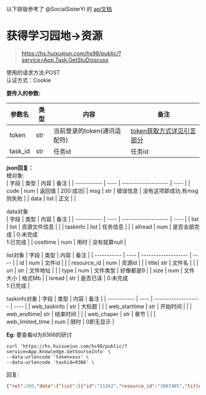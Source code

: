 以下排版参考了 @SocialSisterYi 的 [api文档](https://github.com/SocialSisterYi/bilibili-API-collect/blob/master/login/login_action/password.md)
# 获得学习园地→资源
>https://hs.huixuejun.com/hs98/public/?service=App.Task.GetStuDisscuss

使用的请求方法:POST  
认证方式：Cookie  

**要传入的参数:**

| 参数名      | 类型 | 内容             |  备注             |
| ----------- | ---- | ---------------- |  ---------------- |
| token | str  | 当前登录的token(通讯适配符)                | [token获取方式详见引言部分](https://github.com/Jackwu945/huixuejun-API-collect/blob/main/intro/introduction.md)        |
| task_id    | str  | 任务id     | 任务id |

**json回复：**  
根对象:  
| 字段        | 类型 | 内容                | 备注 |
| ----------- | ---- | ------------------- | ---- |
| code | num  | 返回值 | 200:成功|
| msg | str  | 错误信息 | 没有这项即成功,有msg则失败 |
| data | list  | 正文 | |  

data对象  
| 字段        | 类型 | 内容                | 备注 |
| ----------- | ---- | ------------------- | ---- |
| list | list  | 资源文件信息 | |
| taskinfo | list  | 任务信息 |  |
| allread | num  | 是否全部完成 | 0:未完成<br />1:已完成 |
| costtime | num  | 用时 | 没有就算null |

  list对象
| 字段        | 类型 | 内容                | 备注 |
| ----------- | ---- | ------------------- | ---- |
| id | num  | 文件id | |
| resource_id | num  | 资源id |  |
| title| str  | 文件名 |  |
| uri | str  | 文件地址 |  |
| type | num  | 文件类型 | 好像都是9 |
| size | num  | 文件大小 | 格式Mb |
| isread | str  | 是否已读 | 0:未完成<br />1:已完成 |

  taskinfo对象
 | 字段        | 类型 | 内容                | 备注 |
| ----------- | ---- | ------------------- | ---- |
| web_taskinfo | str  | 大标题 | |
| web_starttime | str  | 开始时间 |  |
| web_endtime| str  | 结束时间 |  |
| web_chaper | str  | 章节 |  |
| web_limited_time | num  | 限时 | 0即无显示 |
 
**Eg:**
要查看id为9366的研讨  
```shell
curl 'https://hs.huixuejun.com/hs98/public/?service=App.Knowledge.GetSourseInfo' \
--data-urlencode 'token=xxx' \
--data-urlencode 'taskid=9366' \
```
回复:
```json
{"ret":200,"data":{"list":[{"id":"11162","resource_id":"3067485","title":"Words and Expressions","uri":"https:\/\/file.huixuejun.com\/hxj_ziyuan\/qita\/yingyu\/5ff821e26016f.mp3","size":"5.61 MB","type":"9","sources":"8","isread":0},{"id":"11163","resource_id":"3067484","title":"Reading and Thinking","uri":"https:\/\/file.huixuejun.com\/hxj_ziyuan\/qita\/yingyu\/5ff821e1a1681.mp3","size":"2.63 MB","type":"9","sources":"8","isread":0},{"id":"11164","resource_id":"3067483","title":"Reading for Writing","uri":"https:\/\/file.huixuejun.com\/hxj_ziyuan\/qita\/yingyu\/5ff821e12e05a.mp3","size":"1.17 MB","type":"9","sources":"8","isread":0}],"taskinfo":{"web_taskinfo":"音频材料：《Unit 2 Wildlife protection》","web_starttime":"2021-01-08 17:10:00","web_endtime":"2021-01-09 17:10:00","web_chaper":"Unit 2 Wildlife protection","web_taskdesc":"","web_limited_time":"0"},"allread":0,"costtime":null},"msg":""}
```
